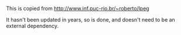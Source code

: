 This is copied from http://www.inf.puc-rio.br/~roberto/lpeg

It hasn't been updated in years, so is done, and doesn't need to be
an external dependency.